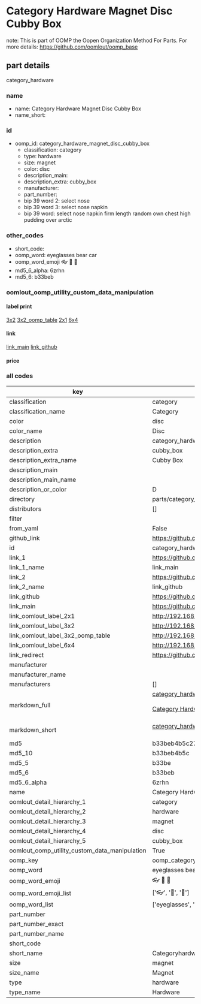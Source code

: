 # Category Hardware Magnet Disc Cubby Box  

note: This is part of OOMP the Oopen Organization Method For Parts. For more details: https://github.com/oomlout/oomp_base

##  part details
  



category_hardware



### name
* name: Category Hardware Magnet Disc Cubby Box
* name_short: 
### id
* oomp_id: category_hardware_magnet_disc_cubby_box
  * classification: category
  * type: hardware
  * size: magnet
  * color: disc
  * description_main: 
  * description_extra: cubby_box
  * manufacturer: 
  * part_number: 
  * bip 39 word 2: select nose
  * bip 39 word 3: select nose napkin
  * bip 39 word: select nose napkin firm length random own chest high pudding over arctic

### other_codes
* short_code: 
* oomp_word: eyeglasses bear car
* oomp_word_emoji :eyeglasses: :bear: :car:
* md5_6_alpha: 6zrhn
* md5_6: b33beb






### oomlout_oomp_utility_custom_data_manipulation
#### label print
[3x2](http://192.168.1.245:1112/?label=oomp%206zrhn)
[3x2_oomp_table](http://192.168.1.108:1112/?label=oomp%206zrhn)
[2x1](http://192.168.1.242:1112/?label=oomp%206zrhn)
[6x4](http://192.168.1.55:1112/?label=oomp%206zrhn)    

#### link

[link_main](https://github.com/oomlout/oomlout_oomp_version_1_messy/tree/main/parts/category_hardware_magnet_disc_cubby_box) [link_github](https://github.com/oomlout/oomlout_oomp_version_1_messy/tree/main/parts/category_hardware_magnet_disc_cubby_box)                             

#### price







### all codes 
| key | value |  
| --- | --- |  
| classification | category |  
| classification_name | Category |  
| color | disc |  
| color_name | Disc |  
| description | category_hardware |  
| description_extra | cubby_box |  
| description_extra_name | Cubby Box |  
| description_main |  |  
| description_main_name |  |  
| description_or_color | D  |  
| directory | parts/category_hardware_magnet_disc_cubby_box |  
| distributors | [] |  
| filter |  |  
| from_yaml | False |  
| github_link | https://github.com/oomlout/oomlout_oomp_part_src/tree/main/parts/category_hardware_magnet_disc_cubby_box |  
| id | category_hardware_magnet_disc_cubby_box |  
| link_1 | https://github.com/oomlout/oomlout_oomp_version_1_messy/tree/main/parts/category_hardware_magnet_disc_cubby_box |  
| link_1_name | link_main |  
| link_2 | https://github.com/oomlout/oomlout_oomp_version_1_messy/tree/main/parts/category_hardware_magnet_disc_cubby_box |  
| link_2_name | link_github |  
| link_github | https://github.com/oomlout/oomlout_oomp_version_1_messy/tree/main/parts/category_hardware_magnet_disc_cubby_box |  
| link_main | https://github.com/oomlout/oomlout_oomp_version_1_messy/tree/main/parts/category_hardware_magnet_disc_cubby_box |  
| link_oomlout_label_2x1 | http://192.168.1.242:1112/?label=oomp%206zrhn |  
| link_oomlout_label_3x2 | http://192.168.1.245:1112/?label=oomp%206zrhn |  
| link_oomlout_label_3x2_oomp_table | http://192.168.1.108:1112/?label=oomp%206zrhn |  
| link_oomlout_label_6x4 | http://192.168.1.55:1112/?label=oomp%206zrhn |  
| link_redirect | https://github.com/oomlout/oomlout_oomp_version_1_messy/tree/main/parts/category_hardware_magnet_disc_cubby_box |  
| manufacturer |  |  
| manufacturer_name |  |  
| manufacturers | [] |  
| markdown_full | [category_hardware_magnet_disc_cubby_box](none)<br>[](none)<br>[Category Hardware Magnet Disc Cubby Box](none)<br><br> |  
| markdown_short | [category_hardware_magnet_disc_cubby_box](none)<br><br> |  
| md5 | b33beb4b5c2793c2c6c0057525e59e1a |  
| md5_10 | b33beb4b5c |  
| md5_5 | b33be |  
| md5_6 | b33beb |  
| md5_6_alpha | 6zrhn |  
| name | Category Hardware Magnet Disc Cubby Box |  
| oomlout_detail_hierarchy_1 | category |  
| oomlout_detail_hierarchy_2 | hardware |  
| oomlout_detail_hierarchy_3 | magnet |  
| oomlout_detail_hierarchy_4 | disc |  
| oomlout_detail_hierarchy_5 | cubby_box |  
| oomlout_oomp_utility_custom_data_manipulation | True |  
| oomp_key | oomp_category_hardware_magnet_disc_cubby_box |  
| oomp_word | eyeglasses bear car |  
| oomp_word_emoji | :eyeglasses: :bear: :car: |  
| oomp_word_emoji_list | [':eyeglasses:', ':bear:', ':car:'] |  
| oomp_word_list | ['eyeglasses', 'bear', 'car'] |  
| part_number |  |  
| part_number_exact |  |  
| part_number_name |  |  
| short_code |  |  
| short_name | Categoryhardware |  
| size | magnet |  
| size_name | Magnet |  
| type | hardware |  
| type_name | Hardware |  
